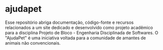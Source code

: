 # ajudapet
Esse repositório abriga documentação, código-fonte e recursos relacionados a um site dedicado e desenvolvido como projeto acadêmico para a disciplina Projeto de Bloco - Engenharia Disciplinada de Softwares. O "AjudaPet" é uma iniciativa voltada para a comunidade de amantes de animais não convencionais.
